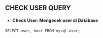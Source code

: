 ## CHECK USER QUERY

- #### Check User: Mengecek user di Database

```bash
SELECT user, host FROM mysql.user;
```
